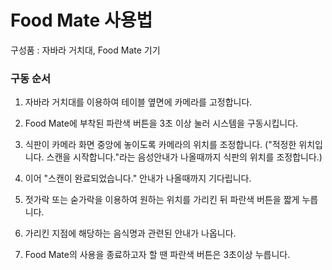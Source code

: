 # Food Mate 사용법



구성품 : 자바라 거치대, Food Mate 기기



### **구동 순서**

1. 자바라 거치대를 이용하여 테이블 옆면에 카메라를 고정합니다. 

1. Food Mate에 부착된 파란색 버튼을 3초 이상 눌러 시스템을 구동시킵니다. 

2. 식판이 카메라 화면 중앙에 놓이도록 카메라의 위치를 조정합니다. \("적정한 위치입니다. 스캔을 시작합니다."라는 음성안내가 나올때까지 식판의 위치를 조정합니다.\) 

3. 이어 "스캔이 완료되었습니다." 안내가 나올때까지 기다립니다. 

4. 젓가락 또는 숟가락을 이용하여 원하는 위치를 가리킨 뒤 파란색 버튼을 짧게 누릅니다. 

5. 가리킨 지점에 해당하는 음식명과 관련된 안내가 나옵니다. 

6. Food Mate의 사용을 종료하고자 할 땐 파란색 버튼은 3초이상 누릅니다.


